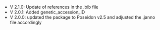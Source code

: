 - V 2.1.0: Update of references in the .bib file
- V 2.0.1: Added genetic_accession_ID
- V 2.0.0: updated the package to Poseidon v2.5 and adjusted the .janno file accordingly
